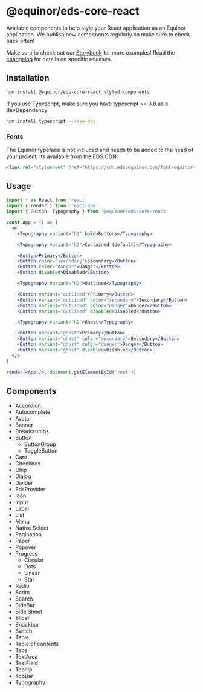 # @equinor/eds-core-react

Available components to help style your React application as an Equinor application. We publish new components regularly so make sure to check back often!

Make sure to check out our [Storybook](https://storybook.eds.equinor.com/) for more examples!
Read the [changelog](https://github.com/equinor/design-system/blob/develop/packages/eds-core-react/CHANGELOG.md) for details on specific releases.

## Installation

```sh
npm install @equinor/eds-core-react styled-components
```
If you use Typescript, make sure you have typescript >= 3.8 as a devDependency:
```sh
npm install typescript --save-dev
```

### Fonts

 The Equinor typeface is not included and needs to be added to the head of your project. Its available from the EDS CDN:

```html
<link rel="stylesheet" href="https://cdn.eds.equinor.com/font/equinor-font.css" />
```

## Usage

```jsx
import * as React from 'react'
import { render } from 'react-dom'
import { Button, Typography } from '@equinor/eds-core-react'

const App = () => (
  <>
    <Typography variant="h1" bold>Buttons</Typography>

    <Typography variant="h2">Contained (default)</Typography>

    <Button>Primary</Button>
    <Button color="secondary">Secondary</Button>
    <Button color="danger">Danger</Button>
    <Button disabled>Disabled</Button>

    <Typography variant="h2">Outlined</Typography>

    <Button variant="outlined">Primary</Button>
    <Button variant="outlined" color="secondary">Secondary</Button>
    <Button variant="outlined" color="danger">Danger</Button>
    <Button variant="outlined" disabled>Disabled</Button>

    <Typography variant="h2">Ghost</Typography>

    <Button variant="ghost">Primary</Button>
    <Button variant="ghost" color="secondary">Secondary</Button>
    <Button variant="ghost" color="danger">Danger</Button>
    <Button variant="ghost" disabled>Disabled</Button>
  </>
)

render(<App />, document.getElementById('root'))
```


## Components

- Accordion
- Autocomplete
- Avatar
- Banner
- Breadcrumbs
- Button
  - ButtonGroup
  - ToggleButton
- Card
- Checkbox
- Chip
- Dialog
- Divider
- EdsProvider
- Icon
- Input
- Label
- List
- Menu
- Native Select
- Pagination
- Paper
- Popover
- Progress
  - Circular
  - Dots
  - Linear
  - Star
- Radio
- Scrim
- Search
- SideBar
- Side Sheet
- Slider
- Snackbar
- Switch
- Table
- Table of contents
- Tabs
- TextArea
- TextField
- Tooltip
- TopBar
- Typography
